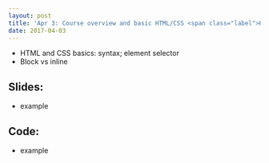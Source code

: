 ```yaml
---
layout: post
title: 'Apr 3: Course overview and basic HTML/CSS <span class="label">HW0 assigned</span>'
date: 2017-04-03
---
```


- HTML and CSS basics: syntax; element selector
- Block vs inline

<!--more-->

## Slides:
- example

## Code:
- example

